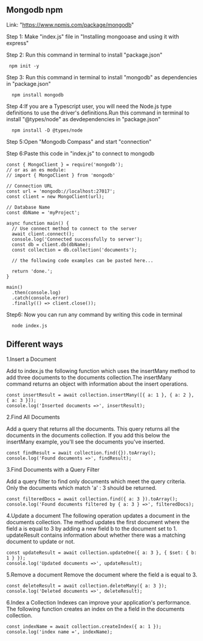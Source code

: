 ## Mongodb npm

Link: "https://www.npmjs.com/package/mongodb"

Step 1: Make "index.js" file in "Installing mongooase and using it with express"

Step 2: Run this command in terminal to install "package.json"

```
 npm init -y
```
Step 3: Run this command in terminal to install "mongodb" as dependencies in "package.json"

```
  npm install mongodb
```

Step 4:If you are a Typescript user, you will need the Node.js type definitions to use the driver's definitions.Run this command in terminal to install "@types/node" as devdependencies in "package.json"

```
  npm install -D @types/node
```

Step 5:Open "Mongodb Compass" and start "connection"

Step 6:Paste this code in "index.js" to connect to mongodb

```
const { MongoClient } = require('mongodb');
// or as an es module:
// import { MongoClient } from 'mongodb'

// Connection URL
const url = 'mongodb://localhost:27017';
const client = new MongoClient(url);

// Database Name
const dbName = 'myProject';

async function main() {
  // Use connect method to connect to the server
  await client.connect();
  console.log('Connected successfully to server');
  const db = client.db(dbName);
  const collection = db.collection('documents');

  // the following code examples can be pasted here...

  return 'done.';
}

main()
  .then(console.log)
  .catch(console.error)
  .finally(() => client.close());

```

Step6: Now you can run any command by writing this code in terminal

```
  node index.js
```
## Different ways 

1.Insert a Document

Add to index.js the following function which uses the insertMany method to add three documents to the documents collection.The insertMany command returns an object with information about the insert operations.

```
const insertResult = await collection.insertMany([{ a: 1 }, { a: 2 }, { a: 3 }]);
console.log('Inserted documents =>', insertResult);
```


2.Find All Documents

Add a query that returns all the documents.
This query returns all the documents in the documents collection. If you add this below the insertMany example, you'll see the documents you've inserted.

```
const findResult = await collection.find({}).toArray();
console.log('Found documents =>', findResult);
```


3.Find Documents with a Query Filter

Add a query filter to find only documents which meet the query criteria.
Only the documents which match 'a' : 3 should be returned.

```
const filteredDocs = await collection.find({ a: 3 }).toArray();
console.log('Found documents filtered by { a: 3 } =>', filteredDocs);
```

4.Update a document
The following operation updates a document in the documents collection.
The method updates the first document where the field a is equal to 3 by adding a new field b to the document set to 1. updateResult contains information about whether there was a matching document to update or not.

```
const updateResult = await collection.updateOne({ a: 3 }, { $set: { b: 1 } });
console.log('Updated documents =>', updateResult);
```

5.Remove a document
Remove the document where the field a is equal to 3.

```
const deleteResult = await collection.deleteMany({ a: 3 });
console.log('Deleted documents =>', deleteResult);
```

6.Index a Collection
Indexes can improve your application's performance. The following function creates an index on the a field in the documents collection.

```
const indexName = await collection.createIndex({ a: 1 });
console.log('index name =', indexName);
```

